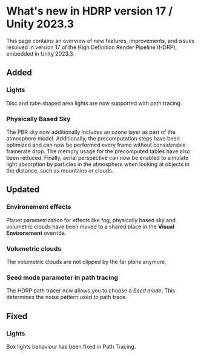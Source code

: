 # What's new in HDRP version 17 / Unity 2023.3

This page contains an overview of new features, improvements, and issues resolved in version 17 of the High Definition Render Pipeline (HDRP), embedded in Unity 2023.3.

## Added

### Lights

Disc and tube shaped area lights are now supported with path tracing.

### Physically Based Sky

The PBR sky now additionally includes an ozone layer as part of the atmosphere model.
Additionally, the precomputation steps have been optimized and can now be performed every frame without considerable framerate drop. The memory usage for the precomputed tables have also been reduced.
Finally, aerial perspective can now be enabled to simulate light absorption by particles in the atmosphere when looking at objects in the distance, such as mountains or clouds.

## Updated

### Environement effects

Planet parametrization for effects like fog, physically based sky and volumetric clouds have been moved to a shared place in the **Visual Environement** override.

### Volumetric clouds

The volumetric clouds are not clipped by the far plane anymore.

### Seed mode parameter in path tracing 

The HDRP path tracer now allows you to choose a *Seed mode*. This determines the noise pattern used to path trace.

## Fixed

### Lights

Box lights behaviour has been fixed in Path Tracing.
